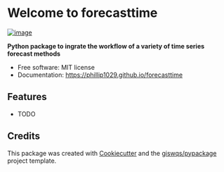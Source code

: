 # Welcome to forecasttime


[![image](https://img.shields.io/pypi/v/forecasttime.svg)](https://pypi.python.org/pypi/forecasttime)


**Python package to ingrate the workflow of a variety of time series forecast methods**


-   Free software: MIT license
-   Documentation: <https://phillip1029.github.io/forecasttime>
    

## Features

-   TODO

## Credits

This package was created with [Cookiecutter](https://github.com/cookiecutter/cookiecutter) and the [giswqs/pypackage](https://github.com/giswqs/pypackage) project template.

